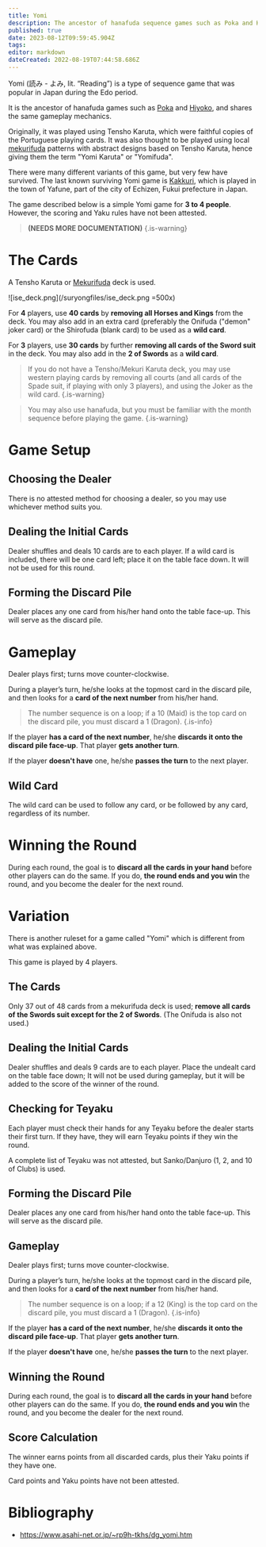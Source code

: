 ```yaml
---
title: Yomi
description: The ancestor of hanafuda sequence games such as Poka and Hiyoko.
published: true
date: 2023-08-12T09:59:45.904Z
tags: 
editor: markdown
dateCreated: 2022-08-19T07:44:58.686Z
---
```


Yomi (読み - よみ, lit. “Reading”) is a type of sequence game that was popular in Japan during the Edo period. 

It is the ancestor of hanafuda games such as [Poka](/en/hanafuda/games/poka) and [Hiyoko](/en/hanafuda/games/hiyoko), and shares the same gameplay mechanics.


Originally, it was played using Tensho Karuta, which were faithful copies of the Portuguese playing cards. It was also thought to be played using local [mekurifuda](/en/mekurifuda) patterns with abstract designs based on Tensho Karuta, hence giving them the term "Yomi Karuta" or "Yomifuda". 

There were many different variants of this game, but very few have survived. The last known surviving Yomi game is [Kakkuri](/en/mekurifuda/games/kakkuri), which is played in the town of Yafune, part of the city of Echizen, Fukui prefecture in Japan.

The game described below is a simple Yomi game for **3 to 4 people**. However, the scoring and Yaku rules have not been attested. 

>**(NEEDS MORE DOCUMENTATION)**
{.is-warning}

# The Cards
A Tensho Karuta or [Mekurifuda](/en/mekurifuda) deck is used.

![ise_deck.png](/suryongfiles/ise_deck.png =500x)

For **4** players, use **40 cards** by **removing all Horses and Kings** from the deck.
You may also add in an extra card (preferably the Onifuda ("demon" joker card) or the Shirofuda (blank card) to be used as a **wild card**.

For **3** players, use **30 cards** by further **removing all cards of the Sword suit** in the deck.
You may also add in the **2 of Swords** as a **wild card**.

> If you do not have a Tensho/Mekuri Karuta deck, you may use western playing cards by removing all courts (and all cards of the Spade suit, if playing with only 3 players), and using the Joker as the wild card. 
{.is-warning}

>You may also use hanafuda, but you must be familiar with the month sequence before playing the game.
{.is-warning}

# Game Setup
## Choosing the Dealer
There is no attested method for choosing a dealer, so you may use whichever method suits you.

## Dealing the Initial Cards
Dealer shuffles and deals 10 cards are to each player. If a wild card is included, there will be one card left; place it on the table face down. It will not be used for this round.

## Forming the Discard Pile
Dealer places any one card from his/her hand onto the table face-up. This will serve as the discard pile.

# Gameplay
Dealer plays first; turns move counter-clockwise.

During a player’s turn, he/she looks at the topmost card in the discard pile, and then looks for a **card of the next number** from his/her hand.

> The number sequence is on a loop; if a 10 (Maid) is the top card on the discard pile, you must discard a 1 (Dragon).
{.is-info}

If the player **has a card of the next number**, he/she **discards it onto the discard pile face-up**. That player **gets another turn**.

If the player **doesn't have** one, he/she **passes the turn** to the next player.

## Wild Card
The wild card can be used to follow any card, or be followed by any card, regardless of its number.

# Winning the Round
During each round, the goal is to **discard all the cards in your hand** before other players can do the same. If you do, **the round ends and you win** the round, and you become the dealer for the next round.

# Variation
There is another ruleset for a game called "Yomi" which is different from what was explained above.

This game is played by 4 players.

## The Cards
Only 37 out of 48 cards from a mekurifuda deck is used; **remove all cards of the Swords suit except for the 2 of Swords**. (The Onifuda is also not used.)

## Dealing the Initial Cards
Dealer shuffles and deals 9 cards are to each player. Place the undealt card on the table face down; It will not be used during gameplay, but it will be added to the score of the winner of the round.

## Checking for Teyaku
Each player must check their hands for any Teyaku before the dealer starts their first turn. If they have, they will earn Teyaku points if they win the round.

A complete list of Teyaku was not attested, but Sanko/Danjuro (1, 2, and 10 of Clubs) is used.

## Forming the Discard Pile
Dealer places any one card from his/her hand onto the table face-up. This will serve as the discard pile.

## Gameplay
Dealer plays first; turns move counter-clockwise.

During a player’s turn, he/she looks at the topmost card in the discard pile, and then looks for a **card of the next number** from his/her hand.

> The number sequence is on a loop; if a 12 (King) is the top card on the discard pile, you must discard a 1 (Dragon).
{.is-info}

If the player **has a card of the next number**, he/she **discards it onto the discard pile face-up**. That player **gets another turn**.

If the player **doesn't have** one, he/she **passes the turn** to the next player.

## Winning the Round
During each round, the goal is to **discard all the cards in your hand** before other players can do the same. If you do, **the round ends and you win** the round, and you become the dealer for the next round.

## Score Calculation
The winner earns points from all discarded cards, plus their Yaku points if they have one.

Card points and Yaku points have not been attested.

# Bibliography

-    https://www.asahi-net.or.jp/~rp9h-tkhs/dg_yomi.htm